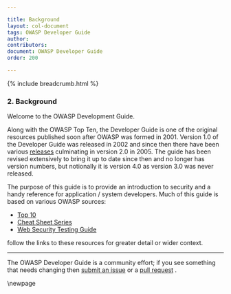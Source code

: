 ```yaml
---

title: Background
layout: col-document
tags: OWASP Developer Guide
author:
contributors:
document: OWASP Developer Guide
order: 200

---
```


{% include breadcrumb.html %}

### 2. Background

Welcome to the OWASP Development Guide.

Along with the OWASP Top Ten, the Developer Guide is one of the original resources
published soon after OWASP was formed in 2001.
Version 1.0 of the Developer Guide was released in 2002
and since then there have been various [releases][versions] culminating in version 2.0 in 2005.
The guide has been revised extensively to bring it up to date since then and no longer has version numbers,
but notionally it is version 4.0 as version 3.0 was never released.

The purpose of this guide is to provide an introduction to security
and a handy reference for application / system developers.
Much of this guide is based on various OWASP sources:

* [Top 10][top10]
* [Cheat Sheet Series][cheat]
* [Web Security Testing Guide][wstg]

follow the links to these resources for greater detail or wider context.

---
The OWASP Developer Guide is a community effort; if you see something that needs changing
then [submit an issue][issue] or a [pull request][pr] .

[cheat]: https://owasp.org/www-project-cheat-sheets/
[issue]: https://github.com/OWASP/www-project-developer-guide/issues/new?labels=enhancement&template=request.md&title=Update:%2002-background
[pr]: https://github.com/OWASP/www-project-developer-guide/pulls
[top10]: https://owasp.org/www-project-top-ten/
[versions]: https://github.com/OWASP/DevGuide/wiki#old-versions
[wstg]: https://owasp.org/www-project-web-security-testing-guide/

\newpage

